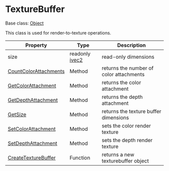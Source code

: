# TextureBuffer

Base class: [Object](Object.md)

This class is used for render-to-texture operations.

| Property | Type | Description |
|---|---|---|
| size | readonly [ivec2](iVec2.md) | read-only dimensions |
| [CountColorAttachments](TextureBuffer_CountColorAttachments.md) | Method | returns the number of color attachments |
| [GetColorAttachment](TextureBuffer_GetColorAttachment.md) | Method | returns the color attachment |
| [GetDepthAttachment](TextureBuffer_GetDepthAttachment.md) | Method | returns the depth attachment |
| [GetSize](TextureBuffer_GetSize.md) | Method | returns the texture buffer dimensions |
| [SetColorAttachment](TextureBuffer_SetColorAttachment.md) | Method | sets the color render texture |
| [SetDepthAttachment](TextureBuffer_SetDepthAttachment.md) | Method | sets the depth render texture |
| [CreateTextureBuffer](CreateTextureBuffer.md) | Function | returns a new texturebuffer object |